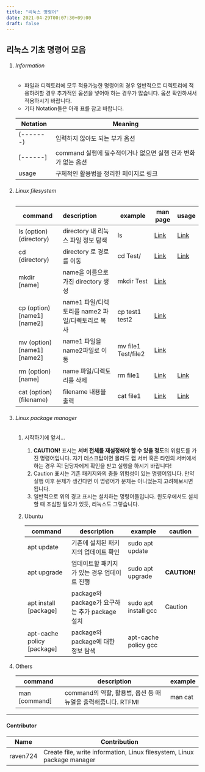 ```yaml
---
title: "리눅스 명령어"
date: 2021-04-29T00:07:30+09:00
draft: false
---
```


## 리눅스 기초 명령어 모음

1. ###### Information

   - 파일과 디렉토리에 모두 적용가능한 명령어의 경우 일반적으로 디렉토리에 적용하려할 경우 추가적인 옵션을 넣어야 하는 경우가 많습니다. 옵션 확인하셔서 적용하시기 바랍니다.
   - 기타 Notation들은 아래 표를 참고 바랍니다.

   | Notation  | Meaning                                                       |
   | --------- | ------------------------------------------------------------- |
   | (-------) | 입력하지 않아도 되는 부가 옵션                                |
   | [------]  | command 실행에 필수적이거나 없으면 실행 전과 변화가 없는 옵션 |
   | usage     | 구체적인 활용법을 정리한 페이지로 링크                        |

2. ###### Linux filesystem

   | command                     | description                                      | example             | man page                                                   | usage                         |
   | --------------------------- | :----------------------------------------------- | ------------------- | ---------------------------------------------------------- | ----------------------------- |
   | ls (option) (directory)     | directory 내 리눅스 파일 정보 탐색               | ls                  | [Link](https://man7.org/linux/man-pages/man1/ls.1.html)    | [Link](./LinuxCommand/ls.md)  |
   | cd (directory)              | directory 로 경로를 이동                         | cd Test/            | [Link](https://man7.org/linux/man-pages/man1/cd.1p.html)   | [Link](./LinuxCommand/cd.md)  |
   | mkdir [name]                | name을 이름으로 가진 directory 생성              | mkdir Test          | [Link](https://man7.org/linux/man-pages/man1/mkdir.1.html) |                               |
   | cp (option) [name1] [name2] | name1 파일/디렉토리를 name2 파일/디렉토리로 복사 | cp test1 test2      | [Link](https://man7.org/linux/man-pages/man1/cp.1.html)    |                               |
   | mv (option) [name1] [name2] | name1 파일을 name2파일로 이동                    | mv file1 Test/file2 | [Link](https://man7.org/linux/man-pages/man1/mv.1.html)    |                               |
   | rm (option) [name]          | name 파일/디렉토리를 삭제                        | rm file1            | [Link](https://man7.org/linux/man-pages/man1/rm.1.html)    | [Link](./LinuxCommand/rm.md)  |
   | cat (option) (filename)     | filename 내용을 출력                             | cat file1           | [Link](https://man7.org/linux/man-pages/man1/cat.1.html)   | [Link](./LinuxCommand/cat.md) |

3. ###### Linux package manager

   1. 시작하기에 앞서...

      1. **CAUTION!** 표시는 **서버 전체를 재설정해야 할 수 있을 정도**의 위험도를 가진 명령어입니다. 자기 데스크탑이면 몰라도 랩 서버 혹은 타인의 서버에서 하는 경우 꼭! 담당자에게 확인을 받고 실행을 하시기 바랍니다!
      2. Caution 표시는 기존 패키지와의 충돌 위험성이 있는 명령어입니다. 만약 실행 이후 문제가 생긴다면 이 명령어가 문제는 아니었는지 고려해보시면 됩니다.
      3. 일반적으로 위의 경고 표시는 설치하는 명령어들입니다. 윈도우에서도 설치할 때 조심할 필요가 있듯, 리눅스도 그렇습니다.

   2. Ubuntu

      | command                    | description                                    | example              | caution      |
      | -------------------------- | ---------------------------------------------- | -------------------- | ------------ |
      | apt update                 | 기존에 설치된 패키지의 업데이트 확인           | sudo apt update      |              |
      | apt upgrade                | 업데이트할 패키지가 있는 경우 업데이트 진행    | sudo apt upgrade     | **CAUTION!** |
      | apt install [package]      | package와 package가 요구하는 추가 package 설치 | sudo apt install gcc | Caution      |
      | apt-cache policy [package] | package와 package에 대한 정보 탐색             | apt-cache policy gcc |              |

4. Others

   | command       | description                                                  | example |
   | ------------- | ------------------------------------------------------------ | ------- |
   | man [command] | command의 역할, 활용법, 옵션 등 매뉴얼을 출력해줍니다. RTFM! | man cat |

---

<h4> Contributor</h4>

| Name     | Contribution                                                            |
| -------- | ----------------------------------------------------------------------- |
| raven724 | Create file, write information, Linux filesystem, Linux package manager |
